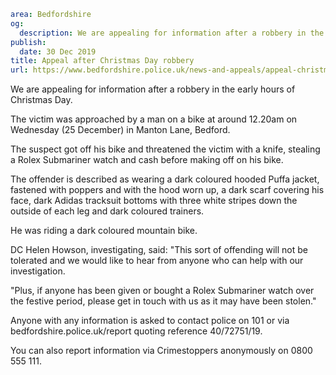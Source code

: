 ```yaml
area: Bedfordshire
og:
  description: We are appealing for information after a robbery in the early hours of Christmas Day.
publish:
  date: 30 Dec 2019
title: Appeal after Christmas Day robbery
url: https://www.bedfordshire.police.uk/news-and-appeals/appeal-christmas-day-robbery-dec19
```

We are appealing for information after a robbery in the early hours of Christmas Day.

The victim was approached by a man on a bike at around 12.20am on Wednesday (25 December) in Manton Lane, Bedford.

The suspect got off his bike and threatened the victim with a knife, stealing a Rolex Submariner watch and cash before making off on his bike.

The offender is described as wearing a dark coloured hooded Puffa jacket, fastened with poppers and with the hood worn up, a dark scarf covering his face, dark Adidas tracksuit bottoms with three white stripes down the outside of each leg and dark coloured trainers.

He was riding a dark coloured mountain bike.

DC Helen Howson, investigating, said: "This sort of offending will not be tolerated and we would like to hear from anyone who can help with our investigation.

"Plus, if anyone has been given or bought a Rolex Submariner watch over the festive period, please get in touch with us as it may have been stolen."

Anyone with any information is asked to contact police on 101 or via bedfordshire.police.uk/report quoting reference 40/72751/19.

You can also report information via Crimestoppers anonymously on 0800 555 111.
